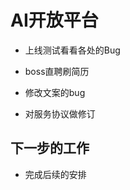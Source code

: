 <!--
 * @Author: your name
 * @Date: 2020-11-02 18:02:12
 * @LastEditTime: 2020-11-02 18:03:24
 * @LastEditors: Please set LastEditors
 * @Description: In User Settings Edit
 * @FilePath: \Front-end-Learning\simon工作汇报\20201102日报.md
-->

# AI开放平台

- 上线测试看看各处的Bug

- boss直聘刷简历

- 修改文案的bug

- 对服务协议做修订

## 下一步的工作

- 完成后续的安排
